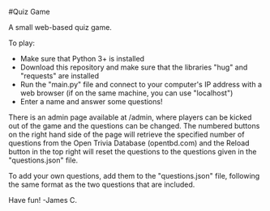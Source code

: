 #Quiz Game

A small web-based quiz game.

To play:
- Make sure that Python 3+ is installed
- Download this repository and make sure that the libraries "hug" and "requests" are installed
- Run the "main.py" file and connect to your computer's IP address with a web browser (if on the same machine, you can use "localhost")
- Enter a name and answer some questions!

There is an admin page available at /admin, where players can be kicked out of the game and the questions can be changed. The numbered buttons on the right hand side of the page will retrieve the specified number of questions from the Open Trivia Database (opentbd.com) and the Reload button in the top right will reset the questions to the questions given in the "questions.json" file.

To add your own questions, add them to the "questions.json" file, following the same format as the two questions that are included.



Have fun! -James C.
